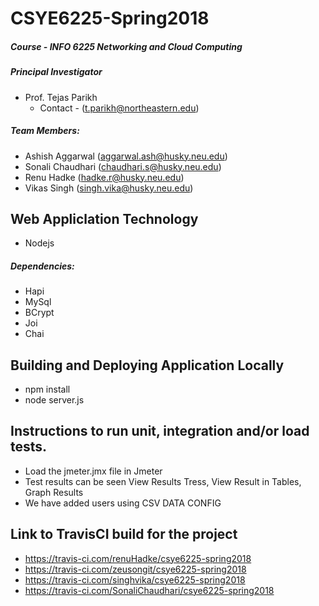 # CSYE6225-Spring2018

##### Course - INFO 6225 Networking and Cloud Computing

##### Principal Investigator 
- Prof. Tejas Parikh
    - Contact - (t.parikh@northeastern.edu)

##### Team Members: 
- Ashish Aggarwal     (aggarwal.ash@husky.neu.edu)
- Sonali Chaudhari    (chaudhari.s@husky.neu.edu)
- Renu Hadke          (hadke.r@husky.neu.edu)
- Vikas Singh         (singh.vika@husky.neu.edu)

## Web Appliclation Technology
- Nodejs
##### Dependencies:
- Hapi
- MySql
- BCrypt
- Joi
- Chai
	
## Building and Deploying Application Locally
- npm install
- node server.js

## Instructions to run unit, integration and/or load tests.
- Load the jmeter.jmx file in Jmeter
- Test results can be seen View Results Tress, View Result in Tables, Graph Results
- We have added users using CSV DATA CONFIG

## Link to TravisCI build for the project

- https://travis-ci.com/renuHadke/csye6225-spring2018
- https://travis-ci.com/zeusongit/csye6225-spring2018
- https://travis-ci.com/singhvika/csye6225-spring2018
- https://travis-ci.com/SonaliChaudhari/csye6225-spring2018

